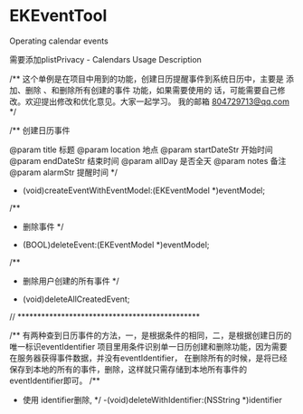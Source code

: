 # EKEventTool
Operating calendar events

需要添加plistPrivacy - Calendars Usage Description

/**
这个单例是在项目中用到的功能，创建日历提醒事件到系统日历中，主要是 添加、删除 、和删除所有创建的事件 功能，如果需要使用的
话，可能需要自己修改。欢迎提出修改和优化意见。大家一起学习。
我的邮箱 804729713@qq.com
*/



/**
 创建日历事件

 @param title 标题
 @param location 地点
 @param startDateStr 开始时间
 @param endDateStr 结束时间
 @param allDay 是否全天
 @param notes 备注
 @param alarmStr 提醒时间
 */
- (void)createEventWithEventModel:(EKEventModel *)eventModel;

/**
 *  删除事件
 */
- (BOOL)deleteEvent:(EKEventModel *)eventModel;

/**
 *  删除用户创建的所有事件
 */
- (void)deleteAllCreatedEvent;


 //    **********************************************
 
/**
  有两种查到日历事件的方法，一，是根据条件的相同，二，是根据创建日历的唯一标识eventIdentifier
  项目里用条件识别单一日历创建和删除功能，因为需要在服务器获得事件数据，并没有eventIdentifier，
  在删除所有的时候，是将已经保存到本地的所有的事件，删除，这样就只需存储到本地所有事件的eventIdentifier即可。
/**
 *  使用 identifier删除,
 */
-(void)deleteWithIdentifier:(NSString *)identifier 



